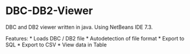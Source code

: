 DBC-DB2-Viewer
==============

DBC and DB2 viewer written in java. Using NetBeans IDE 7.3.


Features:
    * Loads DBC / DB2 file
    * Autodetection of file format
    * Export to SQL
    * Export to CSV
    * View data in Table
